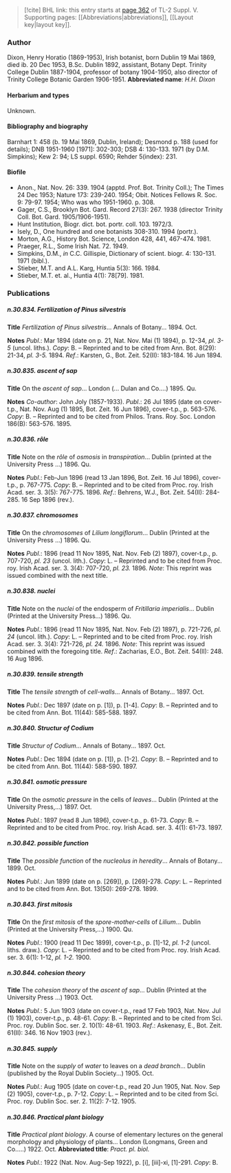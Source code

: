 > [!cite] BHL link: this entry starts at [page 362](https://www.biodiversitylibrary.org/page/33259408) of TL-2 Suppl. V.
> Supporting pages: [[Abbreviations|abbreviations]], [[Layout key|layout key]].

### Author

Dixon, Henry Horatio (1869-1953), Irish botanist, born Dublin 19 Mai 1869, died ib. 20 Dec 1953, B.Sc. Dublin 1892, assistant, Botany Dept. Trinity College Dublin 1887-1904, professor of botany 1904-1950, also director of Trinity College Botanic Garden 1906-1951. 
**Abbreviated name**: *H.H. Dixon*

#### Herbarium and types

Unknown.

#### Bibliography and biography

Barnhart 1: 458 (b. 19 Mai 1869, Dublin, Ireland); Desmond p. 188 (used for details); DNB 1951-1960 \[1971\]: 302-303; DSB 4: 130-133. 1971 (by D.M. Simpkins); Kew 2: 94; LS suppl. 6590; Rehder 5(index): 231.

#### Biofile

- Anon., Nat. Nov. 26: 339. 1904 (apptd. Prof. Bot. Trinity Coll.); The Times 24 Dec 1953; Nature 173: 239-240. 1954; Obit. Notices Fellows R. Soc. 9: 79-97. 1954; Who was who 1951-1960. p. 308.
- Gager, C.S., Brooklyn Bot. Gard. Record 27(3): 267. 1938 (director Trinity Coll. Bot. Gard. 1905/1906-1951).
- Hunt Institution, Biogr. dict. bot. portr. coll. 103. 1972/3.
- Isely, D., One hundred and one botanists 308-310. 1994 (portr.).
- Morton, A.G., History Bot. Science, London 428, 441, 467-474. 1981.
- Praeger, R.L., Some Irish Nat. 72. 1949.
- Simpkins, D.M., *in* C.C. Gillispie, Dictionary of scient. biogr. 4: 130-131. 1971 (bibl.).
- Stieber, M.T. and A.L. Karg, Huntia 5(3): 166. 1984.
- Stieber, M.T. et. al., Huntia 4(1): 78\[79\]. 1981.

### Publications

##### n.30.834. Fertilization of Pinus silvestris

**Title**
*Fertilization of Pinus silvestris*... Annals of Botany... 1894. Oct.

**Notes**
*Publ*.: Mar 1894 (date on p. 21, Nat. Nov. Mai (1) 1894), p. 12-34, *pl. 3-5* (uncol. liths.).
*Copy*: B. – Reprinted and to be cited from Ann. Bot. 8(29): 21-34, *pl. 3-5.* 1894.
*Ref*.: Karsten, G., Bot. Zeit. 52(II): 183-184. 16 Jun 1894.

##### n.30.835. ascent of sap

**Title**
On the *ascent of sap*... London (... Dulan and Co....) 1895. Qu.

**Notes**
*Co-author*: John Joly (1857-1933).
*Publ*.: 26 Jul 1895 (date on cover-t.p., Nat. Nov. Aug (1) 1895, Bot. Zeit. 16 Jun 1896), cover-t.p., p. 563-576. *Copy*: B. – Reprinted and to be cited from Philos. Trans. Roy. Soc. London 186(B): 563-576. 1895.

##### n.30.836. rôle

**Title**
Note on the *rôle* of *osmosis* in *transpiration*... Dublin (printed at the University Press ...) 1896. Qu.

**Notes**
*Publ*.: Feb-Jun 1896 (read 13 Jan 1896, Bot. Zeit. 16 Jul 1896), cover-t.p., p. 767-775. *Copy*: B. – Reprinted and to be cited from Proc. roy. Irish Acad. ser. 3. 3(5): 767-775. 1896.
*Ref*.: Behrens, W.J., Bot. Zeit. 54(II): 284-285. 16 Sep 1896 (rev.).

##### n.30.837. chromosomes

**Title**
On the *chromosomes* of *Lilium longiflorum*... Dublin (Printed at the University Press ...) 1896. Qu.

**Notes**
*Publ*.: 1896 (read 11 Nov 1895, Nat. Nov. Feb (2) 1897), cover-t.p., p. 707-720, *pl. 23* (uncol. lith.). *Copy*: L. – Reprinted and to be cited from Proc. roy. Irish Acad. ser. 3. 3(4): 707-720, *pl. 23.* 1896.
*Note*: This reprint was issued combined with the next title.

##### n.30.838. nuclei

**Title**
Note on the *nuclei* of the endosperm of *Fritillaria imperialis*... Dublin (Printed at the University Press...) 1896. Qu.

**Notes**
*Publ*.: 1896 (read 11 Nov 1895, Nat. Nov. Feb (2) 1897), p. 721-726, *pl. 24* (uncol. lith.).
*Copy*: L. – Reprinted and to be cited from Proc. roy. Irish Acad. ser. 3. 3(4): 721-726, *pl. 24.* 1896.
*Note*: This reprint was issued combined with the foregoing title.
*Ref*.: Zacharias, E.O., Bot. Zeit. 54(II): 248. 16 Aug 1896.

##### n.30.839. tensile strength

**Title**
The *tensile strength* of *cell-walls*... Annals of Botany... 1897. Oct.

**Notes**
*Publ*.: Dec 1897 (date on p. \[1\]), p. \[1-4\]. *Copy*: B. – Reprinted and to be cited from Ann. Bot. 11(44): 585-588. 1897.

##### n.30.840. Structur of Codium

**Title**
*Structur of Codium*... Annals of Botany... 1897. Oct.

**Notes**
*Publ*.: Dec 1894 (date on p. \[1\]), p. \[1-2\]. *Copy*: B. – Reprinted and to be cited from Ann. Bot. 11(44): 588-590. 1897.

##### n.30.841. osmotic pressure

**Title**
On the *osmotic pressure* in the cells of *leaves*... Dublin (Printed at the University Press,...) 1897. Oct.

**Notes**
*Publ*.: 1897 (read 8 Jun 1896), cover-t.p., p. 61-73. *Copy*: B. – Reprinted and to be cited from Proc. roy. Irish Acad. ser. 3. 4(1): 61-73. 1897.

##### n.30.842. possible function

**Title**
The *possible function* of the *nucleolus in heredity*... Annals of Botany... 1899. Oct.

**Notes**
*Publ*.: Jun 1899 (date on p. \[269\]), p. \[269\]-278. *Copy*: L. – Reprinted and to be cited from Ann. Bot. 13(50): 269-278. 1899.

##### n.30.843. first mitosis

**Title**
On the *first mitosis* of the *spore-mother-cells* of *Lilium*... Dublin (Printed at the University Press,...) 1900. Qu.

**Notes**
*Publ*.: 1900 (read 11 Dec 1899), cover-t.p., p. \[1\]-12, *pl. 1-2* (uncol. liths. draw.). *Copy*: L. – Reprinted and to be cited from Proc. roy. Irish Acad. ser. 3. 6(1): 1-12, *pl. 1-2.* 1900.

##### n.30.844. cohesion theory

**Title**
The *cohesion theory* of the *ascent of sap*... Dublin (Printed at the University Press ...) 1903. Oct.

**Notes**
*Publ*.: 5 Jun 1903 (date on cover-t.p., read 17 Feb 1903, Nat. Nov. Jul (1) 1903), cover-t.p., p. 48-61. *Copy*: B. – Reprinted and to be cited from Sci. Proc. roy. Dublin Soc. ser. 2. 10(1): 48-61. 1903.
*Ref*.: Askenasy, E., Bot. Zeit. 61(II): 346. 16 Nov 1903 (rev.).

##### n.30.845. supply

**Title**
Note on the *supply* of *water* to leaves on a *dead branch*... Dublin (published by the Royal Dublin Society...) 1905. Oct.

**Notes**
*Publ*.: Aug 1905 (date on cover-t.p., read 20 Jun 1905, Nat. Nov. Sep (2) 1905), cover-t.p., p. 7-12. *Copy*: L. – Reprinted and to be cited from Sci. Proc. roy. Dublin Soc. ser. 2. 11(2): 7-12. 1905.

##### n.30.846. Practical plant biology

**Title**
*Practical plant biology*. A course of elementary lectures on the general morphology and physiology of plants... London (Longmans, Green and Co.....) 1922. Oct.
**Abbreviated title**: *Pract. pl. biol.*

**Notes**
*Publ*.: 1922 (Nat. Nov. Aug-Sep 1922), p. \[i\], \[iii\]-xi, \[1\]-291. *Copy*: B.

